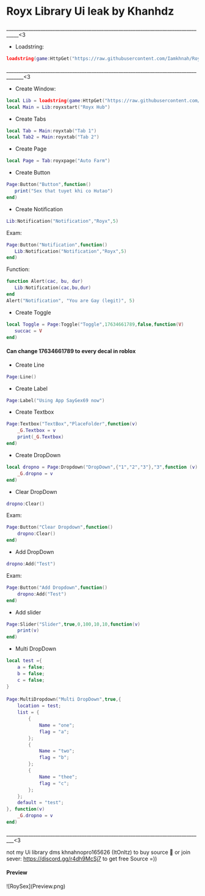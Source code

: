 # Royx Library Ui leak by Khanhdz
___________________________________________________________________________________<3

- Loadstring:
```lua
loadstring(game:HttpGet("https://raw.githubusercontent.com/Iamkhnah/RoyxLib/main/Library.lua"))()
```

_____________________________________________________________________________________<3

- Create Window:
```lua
local Lib = loadstring(game:HttpGet("https://raw.githubusercontent.com/Iamkhnah/RoyxLib/main/Library.lua"))()
local Main = Lib:royxstart("Royx Hub")
```

- Create Tabs

```lua
local Tab = Main:royxtab("Tab 1")
local Tab2 = Main:royxtab("Tab 2")
```

- Create Page
```lua
local Page = Tab:royxpage("Auto Farm")
```

- Create Button
```lua
Page:Button("Button",function()
   print("Sex that tuyet khi co Hutao")
end)
```
- Create Notification
```lua
Lib:Notification("Notification","Royx",5)
```
Exam: 
```lua
Page:Button("Notification",function()
   Lib:Notification("Notification","Royx",5)
end)
```
Function:
```lua
function Alert(cac, bu, dur)
   Lib:Notification(cac,bu,dur)
end
Alert("Notification", "You are Gay (legit)", 5)
```

- Create Toggle
```lua
local Toggle = Page:Toggle("Toggle",17634661789,false,function(V)
   succac = V
end)
```
<h4>Can change 17634661789 to every decal in roblox</h4>

- Create Line
```lua
Page:Line()
```

- Create Label
```lua
Page:Label("Using App SayGex69 now")
```

- Create Textbox
```lua
Page:Textbox("TextBox","PlaceFolder",function(v)
	_G.Textbox = v
	print(_G.Textbox)
end)
```

- Create DropDown
```lua
local dropno = Page:Dropdown("DropDown",{"1","2","3"},"3",function (v)
	_G.dropno = v
end)
```
- Clear DropDown
```lua
dropno:Clear()
```

Exam:
```lua
Page:Button("Clear Dropdown",function()
	dropno:Clear()
end)
```

- Add DropDown
```lua
dropno:Add("Test")
```
Exam:
```lua
Page:Button("Add Dropdown",function()
	dropno:Add("Test")
end)
```

- Add slider
```lua
Page:Slider("Slider",true,0,100,10,10,function(v)
	print(v)
end)
```

- Multi DropDown
```lua
local test ={
	a = false;
	b = false;
	c = false;
}

Page:MultiDropdown("Multi DropDown",true,{
	location = test;
	list = {
		{
			Name = "one";
			flag = "a";
		};
		{
			Name = "two";
			flag = "b";
		};
		{
			Name = "thee";
			flag = "c";
		};
	};
	default = "test";
}, function(v)
	_G.dropno = v
end)
```

_________________________________________________________________________________<3

not my Ui library
dms khnahnopro165626 (ItOnltz) to buy source 🤑 or join sever: https://discord.gg/r4dh9McSj7  to get free Source =))

<h4>Preview</h4>
![RoySex](Preview.png)
